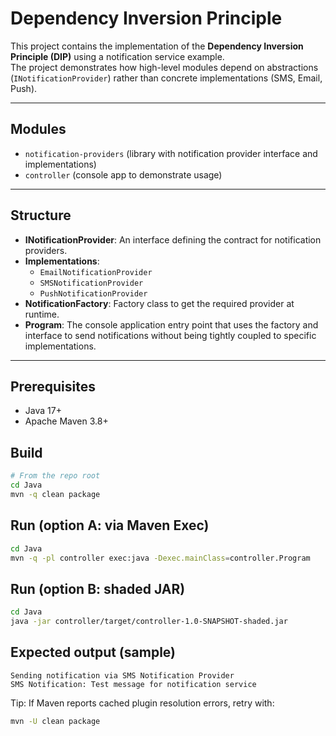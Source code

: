 # Dependency Inversion Principle

This project contains the implementation of the **Dependency Inversion Principle (DIP)** using a notification service example.  
The project demonstrates how high-level modules depend on abstractions (`INotificationProvider`) rather than concrete implementations (SMS, Email, Push).

---

## Modules
- `notification-providers` (library with notification provider interface and implementations)
- `controller` (console app to demonstrate usage)

---

## Structure

- **INotificationProvider**: An interface defining the contract for notification providers.  
- **Implementations**:
  - `EmailNotificationProvider`
  - `SMSNotificationProvider`
  - `PushNotificationProvider`
- **NotificationFactory**: Factory class to get the required provider at runtime.  
- **Program**: The console application entry point that uses the factory and interface to send notifications without being tightly coupled to specific implementations.

---

## Prerequisites
- Java 17+
- Apache Maven 3.8+

## Build
```bash
# From the repo root
cd Java
mvn -q clean package
```

## Run (option A: via Maven Exec)
```bash
cd Java
mvn -q -pl controller exec:java -Dexec.mainClass=controller.Program
```

## Run (option B: shaded JAR)
```bash
cd Java
java -jar controller/target/controller-1.0-SNAPSHOT-shaded.jar
```

## Expected output (sample)
```
Sending notification via SMS Notification Provider
SMS Notification: Test message for notification service
```

Tip: If Maven reports cached plugin resolution errors, retry with:
```bash
mvn -U clean package
```
